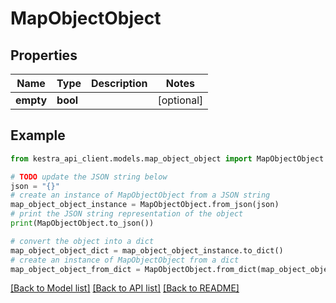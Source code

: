 # MapObjectObject


## Properties

Name | Type | Description | Notes
------------ | ------------- | ------------- | -------------
**empty** | **bool** |  | [optional] 

## Example

```python
from kestra_api_client.models.map_object_object import MapObjectObject

# TODO update the JSON string below
json = "{}"
# create an instance of MapObjectObject from a JSON string
map_object_object_instance = MapObjectObject.from_json(json)
# print the JSON string representation of the object
print(MapObjectObject.to_json())

# convert the object into a dict
map_object_object_dict = map_object_object_instance.to_dict()
# create an instance of MapObjectObject from a dict
map_object_object_from_dict = MapObjectObject.from_dict(map_object_object_dict)
```
[[Back to Model list]](../README.md#documentation-for-models) [[Back to API list]](../README.md#documentation-for-api-endpoints) [[Back to README]](../README.md)


